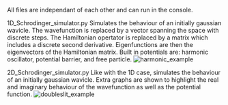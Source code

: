 All files are independant of each other and can run in the console.

1D_Schrodinger_simulator.py
Simulates the behaviour of an initially gaussian wavicle. The wavefunction is replaced by a vector spanning the space with discrete steps. The Hamiltonian opertator is replaced by a matrix which includes a discrete second derivative. Eigenfunctions are then the eigenvectors of the Hamiltonian matrix. Built in potentials are: harmonic oscillator, potential barrier, and free particle.
![harmonic_example](https://github.com/user-attachments/assets/735e4db1-00dc-42c6-9c80-896edf571ec3)

2D_Schrodinger_simulator.py
Like with the 1D case, simulates the behaviour of an initially gaussian wavicle. Extra graphs are shown to highlight the real and imaginary behaviour of the wavefunction as well as the potential function.
![doubleslit_example](https://github.com/user-attachments/assets/0ec90375-8068-46a2-8bce-3caacf03185b)
